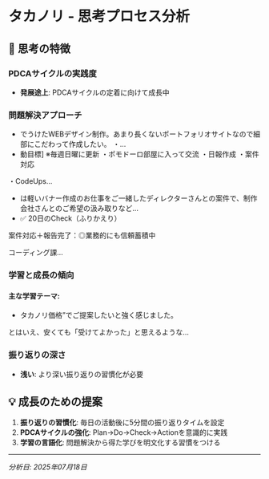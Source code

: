 # タカノリ - 思考プロセス分析

## 🧠 思考の特徴

### PDCAサイクルの実践度
- **発展途上**: PDCAサイクルの定着に向けて成長中

### 問題解決アプローチ
- でうけたWEBデザイン制作。あまり長くないポートフォリオサイトなので細部にこだわって作成したい。
・...
- 動目標] ※毎週日曜に更新
・ポモドーロ部屋に入って交流
・日報作成
・案件対応

・CodeUps...
- は軽いバナー作成のお仕事をご一緒したディレクターさんとの案件で、制作会社さんとのご希望の汲み取りなど...
- ✅ 20日のCheck（ふりかえり）

案件対応＋報告完了：◎業務的にも信頼蓄積中

コーディング課...

### 学習と成長の傾向
#### 主な学習テーマ:
- タカノリ価格”でご提案したいと強く感じました。

とはいえ、安くても「受けてよかった」と思えるような...

### 振り返りの深さ
- **浅い**: より深い振り返りの習慣化が必要

## 💡 成長のための提案

1. **振り返りの習慣化**: 毎日の活動後に5分間の振り返りタイムを設定
2. **PDCAサイクルの強化**: Plan→Do→Check→Actionを意識的に実践
3. **学習の言語化**: 問題解決から得た学びを明文化する習慣をつける

---
*分析日: 2025年07月18日*
